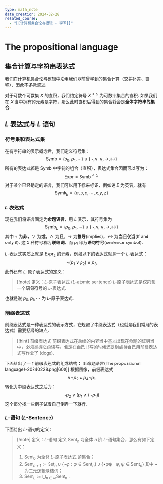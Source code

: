 ```yaml
---
type: math_note
date_creation: 2024-02-28
related_course:
  - "[[计算机集合论与逻辑 - 李军]]"
---
```

# The propositional language
## 集合计算与字符串表达式
我们在计算机集合论与逻辑中沿用我们以前曾学到的集合计算（交并补差、直积），因此不多做赘述.

对于可数个可数集 $X$ 的直积，我们约定符号 $X^{<\omega}$ 为可数个集合的直积. 如果我们在 $X$ 当中拥有的元素是字符，那么此时直积后得到的集合将会是**全体字符串的集合**. 

## $L$ 表达式与 $L$ 语句
### 符号集和表达式集
在有字符串的表示概念后，我们定义符号集：
$$
\mathrm{Symb} = \left\lbrace p_0,p_1,\cdots \right\rbrace\cup \left\lbrace  \neg,\vee ,\wedge ,\to ,\leftrightarrow \right\rbrace
$$
所有的表达式都是 $\mathrm{Symb}$ 中字符的组合（直积），表达式集合因而可以写为：
$$
\mathrm{Expr} = \mathrm{Symb}^{< \omega}
$$
对于某个已经确定的语言，我们可以用下标来标识，例如设 $E$ 为英语，就有
$$
\mathrm{Symb}_E = \left\lbrace a,b,c,\cdots,x,y,z \right\rbrace
$$
### $L$ 表达式
现在我们将语言固定为**命题语言**，用 $L$ 表示，其符号集为
$$
\mathrm{Symb}_L = \left\lbrace p_0,p_1,\cdots \right\rbrace \cup \left\lbrace \neg , \lor,\land, \to, \leftrightarrow \right\rbrace
$$
其中 $\neg$ 为**非**，$\lor$ 为**或**，$\land$ 为**且**，$\to$ 为**推导**(implies)，$\leftrightarrow$ 为**当且仅当**(If and only if). 这 $5$ 种符号称为**联结词**，而 $p_i$ 称为**语句符号**(sentence symbol).

$L$-表达式实质上就是 $\mathrm{Expr}_L$ 的元素，例如以下的表达式就是一个 $L$-表达式：
$$
\neg (p_1 \lor p_2)\land p_3
$$
此外还有 $L$-原子表达式的定义：

>[!note] 定义：$L$-原子表达式 ($L$-atomic sentence)
> $L$-原子表达式是仅包含一个**语句符号**的 $L$-表达式.

也就是说 $p_0,p_1,\cdots$ 为 $L$-原子表达式.

### 前缀表达式
前缀表达式是一种表达式的表示方式，它规避了中缀表达式（也就是我们常用的表达式）需要括号的缺点.

>[!hint] 前缀表达式
>前缀表达式在后续的内容当中基本出现在命题的证明当中，必须掌握它的读写，但是在自己书写的时候还是别虐待自己用前缀表达式写作业了 (doge).

下面给出了一个前缀表达式的组成结构：
![[命题语言(The propositional language)-20240228.png|600]]
根据图像，前缀表达式
$$
\lor \neg p_2 \land p_4 \neg p_1
$$
转化为中缀表达式之后为：
$$
\neg p_2 \lor (p_4 \land (\neg p_1))
$$
这个部分找一些例子试着自己倒弄一下就行.

### $L$-语句 ($L$-Sentence)
下面给出 $L$-语句的定义：

>[!note] 定义：$L$-语句
>定义 $\mathrm{Sent}_n$ 为全体 $n$ 阶 $L$-语句集合，那么有如下定义：
>
>1. $\mathrm{Sent}_0$ 为全体 $L$-原子表达式 的集合；
>2. $\mathrm{Sent}_{n+1} := \mathrm{Set}_{n}\cup \left\lbrace \neg \varphi : \varphi\in \mathrm{Sent}_n  \right\rbrace\cup \left\lbrace \bullet \varphi \psi : \varphi, \psi\in \mathrm{Sent}_n \right\rbrace$  其中 $\bullet$ 为二元逻辑联结词；
>3. $\mathrm{Sent}_L := \displaystyle\bigcup_{n\in \omega}\mathrm{Sent}_n$ .

